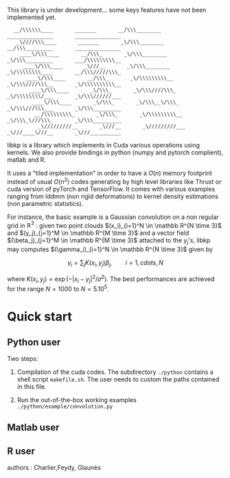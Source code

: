 This library is under development... some keys features have not been implemented yet. 

```
  __/\\\\\\____       _______       __/\\\________       _______________       _______________        
   _\////\\\____       _______       _\/\\\________       __/\\\_________       _______________       
    ____\/\\\____       __/\\\_       _\/\\\________       _\/\\\_________       ___/\\\\\\\\\__      
     ____\/\\\____       _\///__       _\/\\\________       _\/\\\\\\\\____       __/\\\/////\\\_     
      ____\/\\\____       __/\\\_       _\/\\\\\\\\\__       _\/\\\////\\\__       _\/\\\\\\\\\\__    
       ____\/\\\____       _\/\\\_       _\/\\\////\\\_       _\/\\\\\\\\/___       _\/\\\//////___   
        ____\/\\\____       _\/\\\_       _\/\\\__\/\\\_       _\/\\\///\\\___       _\/\\\_________  
         __/\\\\\\\\\_       _\/\\\_       _\/\\\\\\\\\__       _\/\\\_\///\\\_       _\/\\\_________ 
          _\/////////__       _\///__       _\/////////___       _\///____\///__       _\///__________
```


libkp is a library which implements in Cuda various operations using kernels. We also provide bindings in python (numpy and pytorch complient),  matlab and R.

It uses a "tiled implementation" in order to have a $`O(n)`$ memory footprint instead of usual $`O(n^2)`$ codes generating by high level libraries like Thrust or cuda version of pyTorch and TensorFlow. It comes with various examples ranging from lddmm (non rigid deformations) to kernel density estimations (non parametric statistics).  

For instance, the basic example is a Gaussian convolution on a non regular grid in $`\mathbb R^3`$ : given two point clouds $`(x_i)_{i=1}^N \in  \mathbb R^{N \time 3}`$ and $`(y_j)_{j=1}^M \in  \mathbb R^{M \time 3}`$  and a vector field $`(\beta_j)_{j=1}^M \in  \mathbb R^{M \time 3}`$ attached to the $`y_j`$'s, libkp may computes $`(\gamma_i)_{i=1}^N \in  \mathbb R^{N \time 3}`$ given by
```math
 \gamma_i =  \sum_j K(x_i,y_j) \beta_j,  \qquad i=1,cdots,N
```
 where $`K(x_i,y_j) = \exp(-|x_i - y_j|^2 / \sigma^2)`$. The best performances are achieved for the range $`N=1000`$ to $`N=5.10^5`$.
 
# Quick start

## Python user

Two steps:

1) Compilation of the cuda codes. The subdirectory `./python` contains a shell script `makefile.sh`. The user needs to custom the paths contained in this file.

2) Run the out-of-the-box working examples `./python/example/convolution.py`


## Matlab user


## R user




   
authors : Charlier,Feydy, Glaunès
